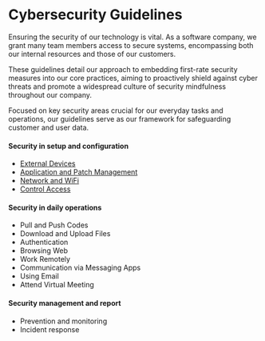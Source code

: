 # Cybersecurity Guidelines

Ensuring the security of our technology is vital. As a software company, we grant many team members access to secure systems, encompassing both our internal resources and those of our customers.

These guidelines detail our approach to embedding first-rate security measures into our core practices, aiming to proactively shield against cyber threats and promote a widespread culture of security mindfulness throughout our company.

Focused on key security areas crucial for our everyday tasks and operations, our guidelines serve as our framework for safeguarding customer and user data.

#### Security in setup and configuration

- [External Devices](./external-devices.md)
- [Application and Patch Management](./application-and-patch-management.md)
- [Network and WiFi](./network-and-wifi.md)
- [Control Access](./access-control.md)

#### Security in daily operations

- Pull and Push Codes
- Download and Upload Files
- Authentication
- Browsing Web
- Work Remotely
- Communication via Messaging Apps
- Using Email
- Attend Virtual Meeting

#### Security management and report

- Prevention and monitoring
- Incident response
